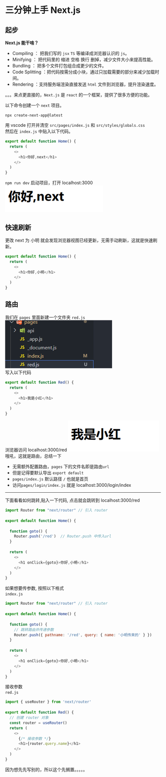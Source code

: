 # 三分钟上手 Next.js


## 起步
**Next.js 能干啥？**
- Compiling ： 把我们写的 `jsx` `TS` 等编译成浏览器认识的 `js`。
- Minifying ： 把代码里的 缩进 空格 换行 删掉，减少文件大小来提高性能。
- Bundling  ： 把多个文件打包组合成更少的文件。
- Code Splitting ：把代码按需分成小块，通过只加载需要的部分来减少加载时间。
- Rendering ：支持服务端渲染直接发送 `html` 文件到浏览器，提升渲染速度。

。。。来点更直接的，`Next.js` 是 `react` 的一个框架，提供了很多方便的功能。   

以下命令创建一个 `next` 项目。
```
npx create-next-app@latest
```
用 vscode 打开并清空 `src/pages/index.js` 和 `src/styles/globals.css`  
然后在 `index.js` 中贴入以下代码。
```js
export default function Home() {
  return (
    <>
      <h1>你好,next</h1>
    </>
  )
}
```
`npm run dev` 启动项目，打开 localhost:3000 
![alt 属性文本](./image/1.png)  

## 快速刷新
更改 next 为 小明 就会发现浏览器视图已经更新，无需手动刷新，这就是快速刷新。
```js
export default function Home() {
  return (
    <>
      <h1>你好,小明</h1>
    </>
  )
}
```

## 路由
我们在 `pages` 里面新建一个文件夹 `red.js`
![alt 属性文本](./image/2.png)  
写入以下代码
```js
export default function Red() {
  return (
    <>
      <h1>我是小红</h1>
    </>
  )
}
```
浏览器访问 localhost:3000/red 
![alt 属性文本](./image/3.png)  
哦吼，这就是路由，总结一下
- 无需额外配置路由，`pages` 下的文件名即是路由`url`
- 但是记得要默认导出 `export default`
- `pages/index.js` 默认路径 `/` 也就是首页
- 访问`pages/login/index.js` 就是 localhost:3000/login/index
***
下面看看如何跳转,贴入一下代码, 点击就会跳转到 localhost:3000/red
```js
import Router from "next/router" // 引入 router

export default function Home() {

  function goto() {
    Router.push('/red')  // Router.push 中传入url
  }

  return (
    <>
      <h1 onClick={goto}>你好,小明</h1>
    </>
  )
}
```
如果想要传参数, 按照以下格式   
`index.js`
```js
import Router from "next/router" // 引入 router

export default function Home() {

  function goto() {
    // 跳转路由并传递参数
    Router.push({ pathname: '/red', query: { name: '小明传来的' } })
  }

  return (
    <>
      <h1 onClick={goto}>你好,小明</h1>
    </>
  )
}
```
接收参数   
`red.js`
```js
import { useRouter } from 'next/router'

export default function Red() {
  // 创建 router 对象
  const router = useRouter()
  return (
    <>
      {/* 接收参数 */}
      <h1>{router.query.name}</h1>
    </>
  )
}
```
因为想先先写别的，所以这个先搁置。。。。。

